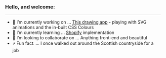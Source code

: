 ### Hello, and welcome:
___
- 🔭 I’m currently working on ...
[This drawing app](https://github.com/george-staniland/svg-draw) - playing with SVG animations and the in-built CSS Colours
- 🌱 I’m currently learning ...
[Shopify](https://www.shopify.com/about) implementation
- 👯 I’m looking to collaborate on ...
Anything front-end and beautiful
- ⚡ Fun fact: ...
I once walked out around the Scottish countryside for a job

